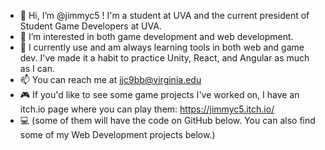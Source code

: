 - 👋 Hi, I’m @jimmyc5 ! I'm a student at UVA and the current president of Student Game Developers at UVA.
- 👀 I’m interested in both game development and web development.
- 🌱 I currently use and am always learning tools in both web and game dev. I've made it a habit to practice Unity, React, and Angular as much as I can.
- 📫 You can reach me at jjc9bb@virginia.edu
- 🎮 If you'd like to see some game projects I've worked on, I have an itch.io page where you can play them: https://jimmyc5.itch.io/
- 💻 (some of them will have the code on GitHub below. You can also find some of my Web Development projects below.)

<!---
jimmyc5/jimmyc5 is a ✨ special ✨ repository because its `README.md` (this file) appears on your GitHub profile.
You can click the Preview link to take a look at your changes.
--->
